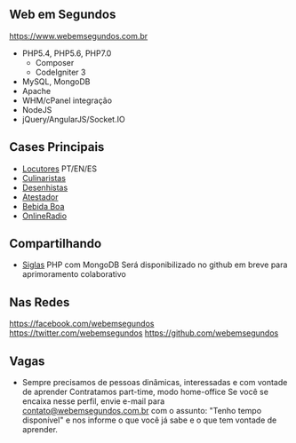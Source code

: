 Web em Segundos
---------------
https://www.webemsegundos.com.br

- PHP5.4, PHP5.6, PHP7.0
  - Composer
  - CodeIgniter 3
- MySQL, MongoDB
- Apache
- WHM/cPanel integração
- NodeJS
- jQuery/AngularJS/Socket.IO


Cases Principais
----------------
- [Locutores](http://www.locutores.com.br) PT/EN/ES
- [Culinaristas](http://www.cozinheiros.com.br)
- [Desenhistas](http://www.desenhistas.com.br)
- [Atestador](https://www.atestador.com.br)
- [Bebida Boa](http://www.drink.com.br)
- [OnlineRadio](http://www.online.radio.br)

Compartilhando
--------------
- [Siglas](http://siglas.info)
  PHP com MongoDB
  Será disponibilizado no github em breve para aprimoramento colaborativo

Nas Redes
---------
https://facebook.com/webemsegundos
https://twitter.com/webemsegundos
https://github.com/webemsegundos

Vagas
-----
- Sempre precisamos de pessoas dinâmicas, interessadas e com vontade de aprender
  Contratamos part-time, modo home-office
  Se você se encaixa nesse perfil, envie e-mail para contato@webemsegundos.com.br com o assunto: "Tenho tempo disponível" e nos informe o que você já sabe e o que tem vontade de aprender.
